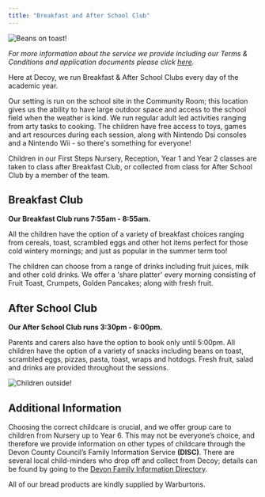 ```yaml
---
title: "Breakfast and After School Club"
---
```


![Beans on toast!](/uploads/beans.JPG)

_For more information about the service we provide including our Terms & Conditions and application documents please click [here](https://drive.google.com/a/decoyschool.co.uk/folderview?id=0B0102cki14zKbWFUblRocFZOVjQ&usp=sharing&tid=0B0102cki14zKUmg5Y1FYcVhwUlU)._

Here at Decoy, we run Breakfast & After School Clubs every day of the academic year.

Our setting is run on the school site in the Community Room; this location gives us the ability to have large outdoor space and access to the school field when the weather is kind. We run regular adult led activities ranging from arty tasks to cooking. The children have free access to toys, games and art resources during each session, along with Nintendo Dsi consoles and a Nintendo Wii - so there's something for everyone!

Children in our First Steps Nursery, Reception, Year 1 and Year 2 classes are taken to class after Breakfast Club, or collected from class for After School Club by a member of the team.

## Breakfast Club

**Our Breakfast Club runs 7:55am - 8:55am.**

All the children have the option of a variety of breakfast choices ranging from cereals, toast, scrambled eggs and other hot items perfect for those cold wintery mornings; and just as popular in the summer term too!

The children can choose from a range of drinks including fruit juices, milk and other cold drinks. We offer a 'share platter' every morning consisting of Fruit Toast, Crumpets, Golden Pancakes; along with fresh fruit.

## After School Club

**Our After School Club runs 3:30pm - 6:00pm.**

Parents and carers also have the option to book only until 5:00pm. All children have the option of a variety of snacks including beans on toast, scrambled eggs, pizzas, pasta, toast, wraps and hotdogs. Fresh fruit, salad and drinks are provided throughout the sessions.

![Children outside!](/uploads/basc.JPG)

## Additional Information

Choosing the correct childcare is crucial, and we offer group care to children from Nursery up to Year 6. This may not be everyone’s choice, and therefore we provide information on other types of childcare through the Devon County Council’s Family Information Service **(DISC)**. There are several local child-minders who drop off and collect from Decoy; details can be found by going to the [Devon Family Information Directory](http://devon.childrensservicedirectory.org.uk/kb5/devon/disc/home.page).

All of our bread products are kindly supplied by Warburtons.
